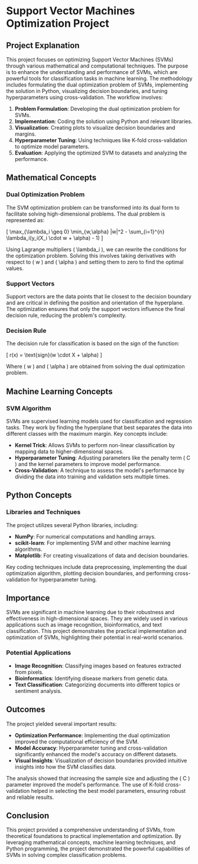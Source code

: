 # Support Vector Machines Optimization Project

## Project Explanation

This project focuses on optimizing Support Vector Machines (SVMs) through various mathematical and computational techniques. The purpose is to enhance the understanding and performance of SVMs, which are powerful tools for classification tasks in machine learning. The methodology includes formulating the dual optimization problem of SVMs, implementing the solution in Python, visualizing decision boundaries, and tuning hyperparameters using cross-validation. The workflow involves:

1. **Problem Formulation**: Developing the dual optimization problem for SVMs.
2. **Implementation**: Coding the solution using Python and relevant libraries.
3. **Visualization**: Creating plots to visualize decision boundaries and margins.
4. **Hyperparameter Tuning**: Using techniques like K-fold cross-validation to optimize model parameters.
5. **Evaluation**: Applying the optimized SVM to datasets and analyzing the performance.

## Mathematical Concepts

### Dual Optimization Problem

The SVM optimization problem can be transformed into its dual form to facilitate solving high-dimensional problems. The dual problem is represented as:

\[ \max_{\lambda_i \geq 0} \min_{w,\alpha} \|w\|^2 - \sum_{i=1}^{n} \lambda_i(y_i(X_i \cdot w + \alpha) - 1) \]

Using Lagrange multipliers \( \lambda_i \), we can rewrite the conditions for the optimization problem. Solving this involves taking derivatives with respect to \( w \) and \( \alpha \) and setting them to zero to find the optimal values.

### Support Vectors

Support vectors are the data points that lie closest to the decision boundary and are critical in defining the position and orientation of the hyperplane. The optimization ensures that only the support vectors influence the final decision rule, reducing the problem's complexity.

### Decision Rule

The decision rule for classification is based on the sign of the function:

\[ r(x) = \text{sign}(w \cdot X + \alpha) \]

Where \( w \) and \( \alpha \) are obtained from solving the dual optimization problem.

## Machine Learning Concepts

### SVM Algorithm

SVMs are supervised learning models used for classification and regression tasks. They work by finding the hyperplane that best separates the data into different classes with the maximum margin. Key concepts include:

- **Kernel Trick**: Allows SVMs to perform non-linear classification by mapping data to higher-dimensional spaces.
- **Hyperparameter Tuning**: Adjusting parameters like the penalty term \( C \) and the kernel parameters to improve model performance.
- **Cross-Validation**: A technique to assess the model's performance by dividing the data into training and validation sets multiple times.

## Python Concepts

### Libraries and Techniques

The project utilizes several Python libraries, including:

- **NumPy**: For numerical computations and handling arrays.
- **scikit-learn**: For implementing SVM and other machine learning algorithms.
- **Matplotlib**: For creating visualizations of data and decision boundaries.

Key coding techniques include data preprocessing, implementing the dual optimization algorithm, plotting decision boundaries, and performing cross-validation for hyperparameter tuning.

## Importance

SVMs are significant in machine learning due to their robustness and effectiveness in high-dimensional spaces. They are widely used in various applications such as image recognition, bioinformatics, and text classification. This project demonstrates the practical implementation and optimization of SVMs, highlighting their potential in real-world scenarios.

### Potential Applications

- **Image Recognition**: Classifying images based on features extracted from pixels.
- **Bioinformatics**: Identifying disease markers from genetic data.
- **Text Classification**: Categorizing documents into different topics or sentiment analysis.

## Outcomes

The project yielded several important results:

- **Optimization Performance**: Implementing the dual optimization improved the computational efficiency of the SVM.
- **Model Accuracy**: Hyperparameter tuning and cross-validation significantly enhanced the model's accuracy on different datasets.
- **Visual Insights**: Visualization of decision boundaries provided intuitive insights into how the SVM classifies data.

The analysis showed that increasing the sample size and adjusting the \( C \) parameter improved the model's performance. The use of K-fold cross-validation helped in selecting the best model parameters, ensuring robust and reliable results.

## Conclusion

This project provided a comprehensive understanding of SVMs, from theoretical foundations to practical implementation and optimization. By leveraging mathematical concepts, machine learning techniques, and Python programming, the project demonstrated the powerful capabilities of SVMs in solving complex classification problems.
